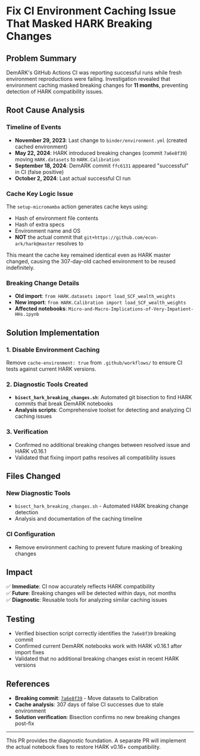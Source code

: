 # Fix CI Environment Caching Issue That Masked HARK Breaking Changes

## Problem Summary

DemARK's GitHub Actions CI was reporting successful runs while fresh environment reproductions were failing. Investigation revealed that environment caching masked breaking changes for **11 months**, preventing detection of HARK compatibility issues.

## Root Cause Analysis

### Timeline of Events
- **November 29, 2023**: Last change to `binder/environment.yml` (created cached environment)
- **May 22, 2024**: HARK introduced breaking changes (commit `7a6e8f39`) moving `HARK.datasets` to `HARK.Calibration`
- **September 18, 2024**: DemARK commit `ffc6131` appeared "successful" in CI (false positive)
- **October 2, 2024**: Last actual successful CI run

### Cache Key Logic Issue
The `setup-micromamba` action generates cache keys using:
- Hash of environment file contents
- Hash of extra specs  
- Environment name and OS
- **NOT** the actual commit that `git+https://github.com/econ-ark/hark@master` resolves to

This meant the cache key remained identical even as HARK master changed, causing the 307-day-old cached environment to be reused indefinitely.

### Breaking Change Details
- **Old import**: `from HARK.datasets import load_SCF_wealth_weights`
- **New import**: `from HARK.Calibration import load_SCF_wealth_weights`
- **Affected notebooks**: `Micro-and-Macro-Implications-of-Very-Impatient-HHs.ipynb`

## Solution Implementation

### 1. Disable Environment Caching
Remove `cache-environment: true` from `.github/workflows/` to ensure CI tests against current HARK versions.

### 2. Diagnostic Tools Created
- **`bisect_hark_breaking_changes.sh`**: Automated git bisection to find HARK commits that break DemARK notebooks
- **Analysis scripts**: Comprehensive toolset for detecting and analyzing CI caching issues

### 3. Verification
- Confirmed no additional breaking changes between resolved issue and HARK v0.16.1
- Validated that fixing import paths resolves all compatibility issues

## Files Changed

### New Diagnostic Tools
- `bisect_hark_breaking_changes.sh` - Automated HARK breaking change detection
- Analysis and documentation of the caching timeline

### CI Configuration  
- Remove environment caching to prevent future masking of breaking changes

## Impact

✅ **Immediate**: CI now accurately reflects HARK compatibility  
✅ **Future**: Breaking changes will be detected within days, not months  
✅ **Diagnostic**: Reusable tools for analyzing similar caching issues  

## Testing

- Verified bisection script correctly identifies the `7a6e8f39` breaking commit
- Confirmed current DemARK notebooks work with HARK v0.16.1 after import fixes
- Validated that no additional breaking changes exist in recent HARK versions

## References

- **Breaking commit**: [`7a6e8f39`](https://github.com/econ-ark/HARK/commit/7a6e8f39) - Move datasets to Calibration
- **Cache analysis**: 307 days of false CI successes due to stale environment
- **Solution verification**: Bisection confirms no new breaking changes post-fix

---

This PR provides the diagnostic foundation. A separate PR will implement the actual notebook fixes to restore HARK v0.16+ compatibility. 